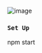 ![image](https://github.com/MOHAMMADSHEHBAZ/Restaurant-Webpage/assets/121683891/1a8dda67-8344-444c-9735-b1a258ef0555)


### `Set Up`
npm start
